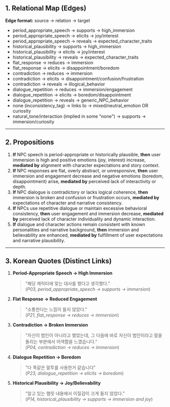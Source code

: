## 1. Relational Map (Edges)

**Edge format:** source → relation → target

- period_appropriate_speech → supports → high_immersion
- period_appropriate_speech → elicits → joy/interest
- period_appropriate_speech → reveals → expected_character_traits
- historical_plausibility → supports → high_immersion
- historical_plausibility → elicits → joy/interest
- historical_plausibility → reveals → expected_character_traits
- flat_response → reduces → immersion
- flat_response → elicits → disappointment/boredom
- contradiction → reduces → immersion
- contradiction → elicits → disappointment/confusion/frustration
- contradiction → reveals → illogical_behavior
- dialogue_repetition → reduces → immersion/engagement
- dialogue_repetition → elicits → boredom/disappointment
- dialogue_repetition → reveals → generic_NPC_behavior
- none (inconsistency_tag) → links to → mixed/neutral_emotion OR curiosity
- natural_tone/interaction (implied in some "none") → supports → immersion/curiosity

---

## 2. Propositions

1. **If** NPC speech is period-appropriate or historically plausible, **then** user immersion is high and positive emotions (joy, interest) increase, **mediated by** alignment with character expectations and story context.
2. **If** NPC responses are flat, overly abstract, or unresponsive, **then** user immersion and engagement decrease and negative emotions (boredom, disappointment) arise, **mediated by** perceived lack of interactivity or depth.
3. **If** NPC dialogue is contradictory or lacks logical coherence, **then** immersion is broken and confusion or frustration occurs, **mediated by** expectations of character and narrative consistency.
4. **If** NPCs use repetitive dialogue or maintain excessive behavioral consistency, **then** user engagement and immersion decrease, **mediated by** perceived lack of character individuality and dynamic interaction.
5. **If** dialogue and character actions remain consistent with known personalities and narrative background, **then** immersion and believability are enhanced, **mediated by** fulfillment of user expectations and narrative plausibility.

---

## 3. Korean Quotes (Distinct Links)

1. **Period-Appropriate Speech → High Immersion**
   > "해당 캐릭터에 맞는 대사를 했다고 생각했다."  
   (*P03, period_appropriate_speech → supports → immersion*)

2. **Flat Response → Reduced Engagement**
   > "소통한다는 느낌이 들지 않았다."  
   (*P21, flat_response → reduces → immersion*)

3. **Contradiction → Broken Immersion**
   > "자신이 범인이 아니라고 했었는데, 그 다음에 바로 자신이 범인이라고 말을 돌리는 부분에서 어색함을 느꼈습니다."  
   (*P04, contradiction → reduces → immersion*)

4. **Dialogue Repetition → Boredom**
   > "다 똑같은 말투를 사용한거 같습니다"  
   (*P23, dialogue_repetition → elicits → boredom*)

5. **Historical Plausibility → Joy/Believability**
   > "알고 있는 햄릿 내용에서 이질감이 크게 들지 않았다."  
   (*P14, historical_plausibility → supports → immersion and joy*)